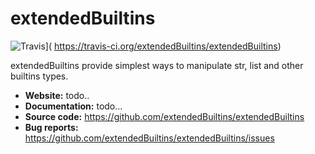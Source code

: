 # extendedBuiltins

![Travis](https://img.shields.io/travis/extendedBuiltins/extendedBuiltins/master.svg?label=Travis%20CI)](
    https://travis-ci.org/extendedBuiltins/extendedBuiltins)

extendedBuiltins provide simplest ways to manipulate str, list and other builtins types.

- **Website:** todo..
- **Documentation:** todo...
- **Source code:** https://github.com/extendedBuiltins/extendedBuiltins
- **Bug reports:** https://github.com/extendedBuiltins/extendedBuiltins/issues